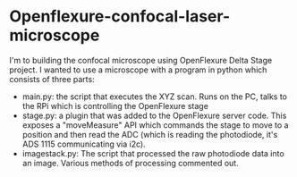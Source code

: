 # Openflexure-confocal-laser-microscope

I'm to building the confocal microscope using OpenFlexure Delta Stage project. I wanted to use a microscope with a program in python which consists of three parts:

- main.py: the script that executes the XYZ scan.  Runs on the PC, talks to the RPi which is controlling the OpenFlexure stage
- stage.py: a plugin that was added to the OpenFlexure server code.  This exposes a "moveMeasure" API which commands the stage to move to a position and then read the ADC (which is reading the photodiode, it's ADS 1115 communicating via i2c).
- imagestack.py: The script that processed the raw photodiode data into an image. Various methods of processing commented out.
